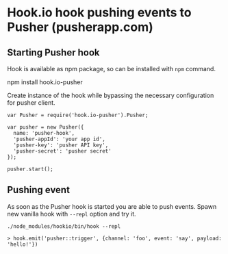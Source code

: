 # Hook.io hook pushing events to Pusher (pusherapp.com)

## Starting Pusher hook

Hook is available as npm package, so can be installed with ```npm``` command.

  npm install hook.io-pusher

Create instance of the hook while bypassing the necessary configuration for
pusher client.

    var Pusher = require('hook.io-pusher').Pusher;

    var pusher = new Pusher({
      name: 'pusher-hook',
      'pusher-appId': 'your app id',
      'pusher-key': 'pusher API key',
      'pusher-secret': 'pusher secret'
    });

    pusher.start();

## Pushing event

As soon as the Pusher hook is started you are able to push events. Spawn new vanilla hook with ```--repl``` option and try it.

    ./node_modules/hookio/bin/hook --repl

    > hook.emit('pusher::trigger', {channel: 'foo', event: 'say', payload: 'hello!'})




  